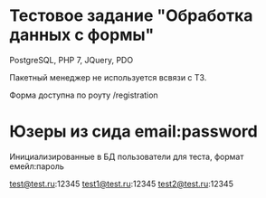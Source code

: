 # Тестовое задание "Обработка данных с формы"

PostgreSQL, PHP 7, JQuery, PDO

Пакетный менеджер не используется всвязи с ТЗ.

Форма доступна по роуту /registration

# Юзеры из сида email:password

Инициализированные в БД пользователи для теста, формат емейл:пароль

test@test.ru:12345
test1@test.ru:12345
test2@test.ru:12345